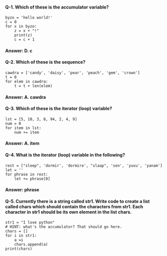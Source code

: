 #### Q-1. Which of these is the accumulator variable?
```
byzo = 'hello world!'
c = 0
for x in byzo:
    z = x + "!"
    print(z)
    c = c + 1
```
#### Answer: D. c

#### Q-2. Which of these is the sequence?
```
cawdra = ['candy', 'daisy', 'pear', 'peach', 'gem', 'crown']
t = 0
for elem in cawdra:
    t = t + len(elem)
```
#### Answer: A. cawdra

#### Q-3. Which of these is the iterator (loop) variable?
```
lst = [5, 10, 3, 8, 94, 2, 4, 9]
num = 0
for item in lst:
    num += item
```
#### Answer: A. item

#### Q-4.  What is the iterator (loop) variable in the following?
```
rest = ["sleep", 'dormir', 'dormire', "slaap", 'sen', 'yuxu', 'yanam']
let = ''
for phrase in rest:
    let += phrase[0]
```
#### Answer: phrase

#### Q-5. Currently there is a string called str1. Write code to create a list called chars which should contain the characters from str1. Each character in str1 should be its own element in the list chars.
```
str1 = "I love python"
# HINT: what's the accumulator? That should go here.
chars = []
for i in str1:
    a =i
    chars.append(a)
print(chars)
```
